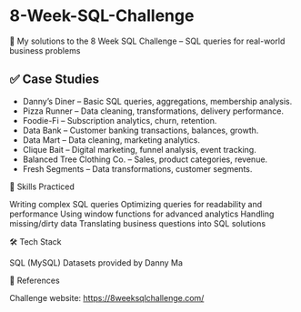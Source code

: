 # 8-Week-SQL-Challenge
🚀 My solutions to the 8 Week SQL Challenge – SQL queries for real-world business problems

## ✅ Case Studies

- Danny’s Diner – Basic SQL queries, aggregations, membership analysis.
- Pizza Runner – Data cleaning, transformations, delivery performance.
- Foodie-Fi – Subscription analytics, churn, retention.
- Data Bank – Customer banking transactions, balances, growth.
- Data Mart – Data cleaning, marketing analytics.
- Clique Bait – Digital marketing, funnel analysis, event tracking.
- Balanced Tree Clothing Co. – Sales, product categories, revenue.
- Fresh Segments – Data transformations, customer segments.

🎯 Skills Practiced

Writing complex SQL queries
Optimizing queries for readability and performance
Using window functions for advanced analytics
Handling missing/dirty data
Translating business questions into SQL solutions

🛠️ Tech Stack

SQL (MySQL)
Datasets provided by Danny Ma

📖 References

Challenge website: https://8weeksqlchallenge.com/
